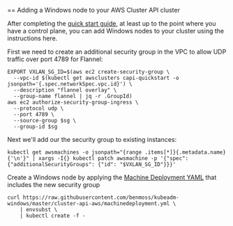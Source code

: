 == Adding a Windows node to your AWS Cluster API cluster

After completing the [quick start
guide](https://cluster-api.sigs.k8s.io/user/quick-start.html), at least up to
the point where you have a control plane, you can add Windows nodes to your
cluster using the instructions here.

First we need to create an additional security group in the VPC to allow UDP traffic over port 4789 for Flannel:

```
EXPORT VXLAN_SG_ID=$(aws ec2 create-security-group \
  --vpc-id $(kubectl get awsclusters capi-quickstart -o jsonpath='{.spec.networkSpec.vpc.id}') \
  --description "flannel overlay" \
  --group-name flannel | jq -r .GroupId)
aws ec2 authorize-security-group-ingress \
  --protocol udp \
  --port 4789 \
  --source-group $sg \
  --group-id $sg
```

Next we'll add our the security group to existing instances:

```
kubectl get awsmachines -o jsonpath="{range .items[*]}{.metadata.name}{'\n'}" | xargs -I{} kubectl patch awsmachine -p '{"spec": {"additionalSecurityGroups": {"id": "$VXLAN_SG_ID"}}}'
```

Create a Windows node by applying the [Machine Deployment YAML](./machinedeployment.yml) that includes the new security group
```
curl https://raw.githubusercontent.com/benmoss/kubeadm-windows/master/cluster-api-aws/machinedeployment.yml \
    | envsubst \
    | kubectl create -f -  
``` 

